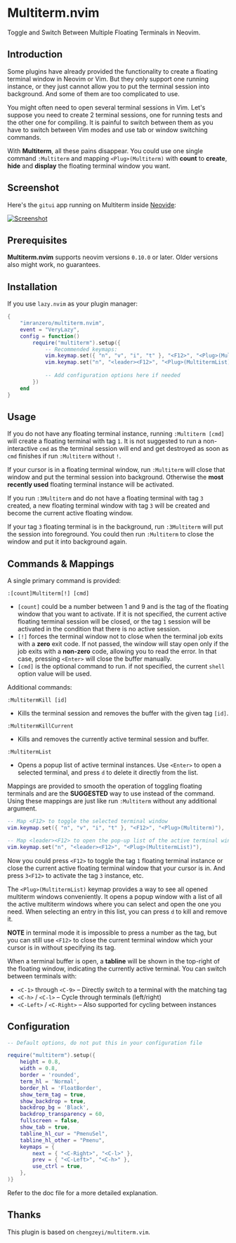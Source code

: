 
# Multiterm.nvim

Toggle and Switch Between Multiple Floating Terminals in Neovim.

## Introduction

Some plugins have already provided the functionality to create a floating terminal window in Neovim or Vim. But they only support one running instance, or they just cannot allow you to put the terminal session into background. And some of them are too complicated to use.

You might often need to open several terminal sessions in Vim. Let's suppose you need to create 2 terminal sessions, one for running tests and the other one for compiling. It is painful to switch between them as you have to switch between Vim modes and use tab or window switching commands.

With **Multiterm**, all these pains disappear. You could use one single command `:Multiterm` and mapping `<Plug>(Multiterm)` with **count** to **create**, **hide** and **display** the floating terminal window you want.

## Screenshot

Here's the `gitui` app running on Multiterm inside [Neovide](https://neovide.dev/):

[![Screenshot](https://i.postimg.cc/sXKHTwBB/gitui-in-multiterm.png)](https://postimg.cc/PppMxbQh)

## Prerequisites

**Multiterm.nvim** supports neovim versions `0.10.0` or later. Older versions also might work, no guarantees.

## Installation

If you use `lazy.nvim` as your plugin manager:

```lua
{
    "imranzero/multiterm.nvim",
    event = "VeryLazy",
    config = function()
        require("multiterm").setup({
            -- Recommended keymaps:
            vim.keymap.set({ "n", "v", "i", "t" }, "<F12>", "<Plug>(Multiterm)"),
            vim.keymap.set("n", "<leader><F12>", "<Plug>(MultitermList)"),
    
            -- Add configuration options here if needed
        })
    end
}
```

## Usage

If you do not have any floating terminal instance, running `:Multiterm [cmd]` will create a floating terminal with tag `1`. It is not suggested to run a non-interactive `cmd` as the terminal session will end and get destroyed as soon as `cmd` finishes if run `:Multiterm` without `!`.

If your cursor is in a floating terminal window, run `:Multiterm` will close that window and put the terminal session into background. Otherwise the **most recently used** floating terminal instance will be activated.

If you run `:3Multiterm` and do not have a floating terminal with tag `3` created, a new floating terminal window with tag `3` will be created and become the current active floating window.

If your tag `3` floating terminal is in the background, run `:3Multiterm` will put the session into foreground. You could then run `:Multiterm` to close the window and put it into background again.


## Commands & Mappings

A single primary command is provided:

```vim
:[count]Multiterm[!] [cmd]
```

* `[count]` could be a number between 1 and 9 and is the tag of the floating window that you want to activate. If it is not specified, the current active floating terminal session will be closed, or the tag `1` session will be activated in the condition that there is no active session.
* `[!]` forces the terminal window not to close when the terminal job exits with a **zero** exit code. If not passed, the window will stay open only if the job exits with a **non-zero** code, allowing you to read the error. In that case, pressing `<Enter>` will close the buffer manually.
* `[cmd]` is the optional command to run. if not specified, the current `shell` option value will be used.

Additional commands:

```vim
:MultitermKill [id]
```

* Kills the terminal session and removes the buffer with the given tag `[id]`.

```vim
:MultitermKillCurrent
```

* Kills and removes the currently active terminal session and buffer.

```vim
:MultitermList
```

* Opens a popup list of active terminal instances. Use `<Enter>` to open a selected terminal, and press `d` to delete it directly from the list.

Mappings are provided to smooth the operation of toggling floating terminals and are the **SUGGESTED** way to use instead of the command. Using these mappings are just like run `:Multiterm` without any additional argument.

```lua
-- Map <F12> to toggle the selected terminal window
vim.keymap.set({ "n", "v", "i", "t" }, "<F12>", "<Plug>(Multiterm)"),

-- Map <leader><F12> to open the pop-up list of the active terminal windows
vim.keymap.set("n", "<leader><F12>", "<Plug>(MultitermList)"),
```

Now you could press `<F12>` to toggle the tag `1` floating terminal instance or close the current active floating terminal window that your cursor is in. And press `3<F12>` to activate the tag `3` instance, etc.

The `<Plug>(MultitermList)` keymap provides a way to see all opened multiterm windows conveniently. It opens a popup window with a list of all the active multiterm windows where you can select and open the one you need. When selecting an entry in this list, you can press `d` to kill and remove it.

**NOTE** in terminal mode it is impossible to press a number as the tag, but you can still use `<F12>` to close the current terminal window which your cursor is in without specifying its tag.

When a terminal buffer is open, a **tabline** will be shown in the top-right of the floating window, indicating the currently active terminal. You can switch between terminals with:

* `<C-1>` through `<C-9>` – Directly switch to a terminal with the matching tag
* `<C-h>` / `<C-l>` – Cycle through terminals (left/right)
* `<C-Left>` / `<C-Right>` – Also supported for cycling between instances

## Configuration

```lua
-- Default options, do not put this in your configuration file

require("multiterm").setup({
    height = 0.8,
    width = 0.8,
    border = 'rounded',
    term_hl = 'Normal',
    border_hl = 'FloatBorder',
    show_term_tag = true,
    show_backdrop = true,
    backdrop_bg = 'Black',
    backdrop_transparency = 60,
    fullscreen = false,
	show_tab = true,
	tabline_hl_cur = "PmenuSel", 
	tabline_hl_other = "Pmenu", 
	keymaps = {
		next = { "<C-Right>", "<C-l>" },
		prev = { "<C-Left>", "<C-h>" },
		use_ctrl = true,
	},
)}
```

Refer to the doc file for a more detailed explanation.

## Thanks

This plugin is based on `chengzeyi/multiterm.vim`.
